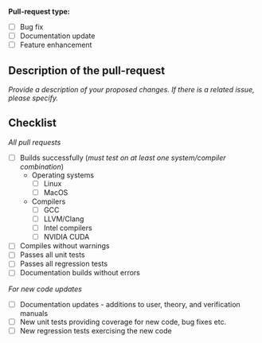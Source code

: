 
**Pull-request type:**
- [ ] Bug fix 
- [ ] Documentation update
- [ ] Feature enhancement

## Description of the pull-request

*Provide a description of your proposed changes. If there is a related issue, please specify.*

## Checklist

*All pull requests*
- [ ] Builds successfully (*must test on at least one system/compiler combination*)
  - Operating systems 
    - [ ] Linux
    - [ ] MacOS
  - Compilers 
    - [ ] GCC
    - [ ] LLVM/Clang
    - [ ] Intel compilers
    - [ ] NVIDIA CUDA
- [ ] Compiles without warnings
- [ ] Passes all unit tests
- [ ] Passes all regression tests
- [ ] Documentation builds without errors

*For new code updates*
- [ ] Documentation updates - additions to user, theory, and verification manuals
- [ ] New unit tests providing coverage for new code, bug fixes etc.
- [ ] New regression tests exercising the new code
